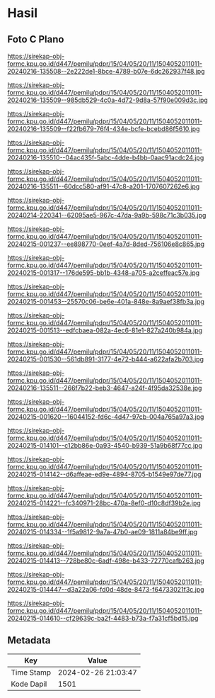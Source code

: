 # Hasil

## Foto C Plano

https://sirekap-obj-formc.kpu.go.id/d447/pemilu/pdpr/15/04/05/20/11/1504052011011-20240216-135508--2e222de1-8bce-4789-b07e-6dc262937f48.jpg

https://sirekap-obj-formc.kpu.go.id/d447/pemilu/pdpr/15/04/05/20/11/1504052011011-20240216-135509--985db529-4c0a-4d72-9d8a-57f90e009d3c.jpg

https://sirekap-obj-formc.kpu.go.id/d447/pemilu/pdpr/15/04/05/20/11/1504052011011-20240216-135509--f22fb679-76f4-434e-bcfe-bcebd86f5610.jpg

https://sirekap-obj-formc.kpu.go.id/d447/pemilu/pdpr/15/04/05/20/11/1504052011011-20240216-135510--04ac435f-5abc-4dde-b4bb-0aac91acdc24.jpg

https://sirekap-obj-formc.kpu.go.id/d447/pemilu/pdpr/15/04/05/20/11/1504052011011-20240216-135511--60dcc580-af91-47c8-a201-1707607262e6.jpg

https://sirekap-obj-formc.kpu.go.id/d447/pemilu/pdpr/15/04/05/20/11/1504052011011-20240214-220341--62095ae5-967c-47da-9a9b-598c71c3b035.jpg

https://sirekap-obj-formc.kpu.go.id/d447/pemilu/pdpr/15/04/05/20/11/1504052011011-20240215-001237--ee898770-0eef-4a7d-8ded-756106e8c865.jpg

https://sirekap-obj-formc.kpu.go.id/d447/pemilu/pdpr/15/04/05/20/11/1504052011011-20240215-001317--176de595-bb1b-4348-a705-a2ceffeac57e.jpg

https://sirekap-obj-formc.kpu.go.id/d447/pemilu/pdpr/15/04/05/20/11/1504052011011-20240215-001453--25570c06-be6e-401a-848e-8a9aef38fb3a.jpg

https://sirekap-obj-formc.kpu.go.id/d447/pemilu/pdpr/15/04/05/20/11/1504052011011-20240215-001513--edfcbaea-082a-4ec6-81e1-827a240b984a.jpg

https://sirekap-obj-formc.kpu.go.id/d447/pemilu/pdpr/15/04/05/20/11/1504052011011-20240215-001530--561db891-3177-4e72-b444-a622afa2b703.jpg

https://sirekap-obj-formc.kpu.go.id/d447/pemilu/pdpr/15/04/05/20/11/1504052011011-20240216-135511--266f7b22-beb3-4647-a24f-4f95da32538e.jpg

https://sirekap-obj-formc.kpu.go.id/d447/pemilu/pdpr/15/04/05/20/11/1504052011011-20240215-001620--16044152-fd6c-4d47-97cb-004a765a97a3.jpg

https://sirekap-obj-formc.kpu.go.id/d447/pemilu/pdpr/15/04/05/20/11/1504052011011-20240215-014101--c12bb86e-0a93-4540-b939-51a9b68f77cc.jpg

https://sirekap-obj-formc.kpu.go.id/d447/pemilu/pdpr/15/04/05/20/11/1504052011011-20240215-014142--d6affeae-ed9e-4894-8705-b1549e97de77.jpg

https://sirekap-obj-formc.kpu.go.id/d447/pemilu/pdpr/15/04/05/20/11/1504052011011-20240215-014221--fc340971-28bc-470a-8ef0-d10c8df39b2e.jpg

https://sirekap-obj-formc.kpu.go.id/d447/pemilu/pdpr/15/04/05/20/11/1504052011011-20240215-014334--1f5a9812-9a7a-47b0-ae09-1811a84be9ff.jpg

https://sirekap-obj-formc.kpu.go.id/d447/pemilu/pdpr/15/04/05/20/11/1504052011011-20240215-014413--728be80c-6adf-498e-b433-72770cafb263.jpg

https://sirekap-obj-formc.kpu.go.id/d447/pemilu/pdpr/15/04/05/20/11/1504052011011-20240215-014447--d3a22a06-fd0d-48de-8473-f64733021f3c.jpg

https://sirekap-obj-formc.kpu.go.id/d447/pemilu/pdpr/15/04/05/20/11/1504052011011-20240215-014610--cf29639c-ba2f-4483-b73a-f7a31cf5bd15.jpg


## Metadata

| Key        | Value               |
| ---------- | ------------------- |
| Time Stamp | 2024-02-26 21:03:47 |
| Kode Dapil | 1501                |



